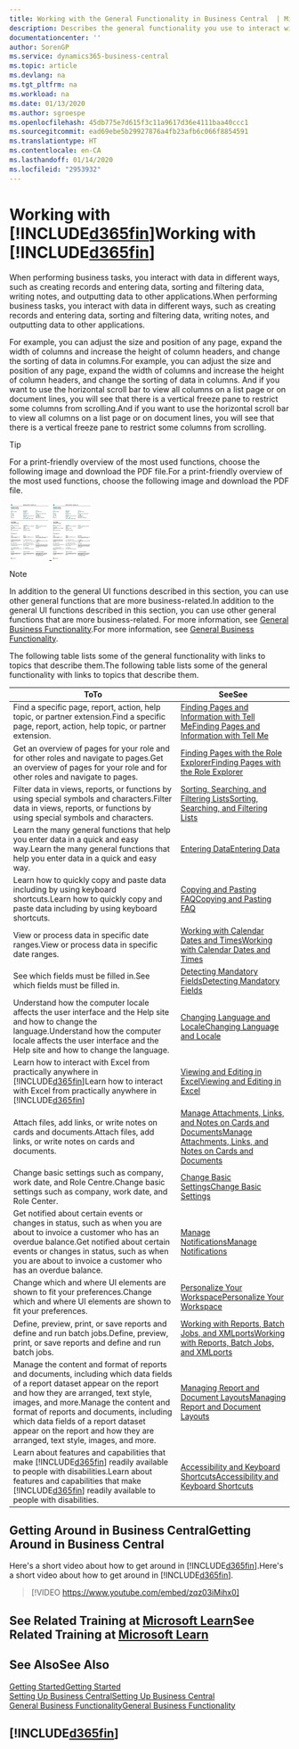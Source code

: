 ```yaml
---
title: Working with the General Functionality in Business Central  | Microsoft Docs
description: Describes the general functionality you use to interact with data in Business Central, such as entering values, sorting data, and changing views.
documentationcenter: ''
author: SorenGP
ms.service: dynamics365-business-central
ms.topic: article
ms.devlang: na
ms.tgt_pltfrm: na
ms.workload: na
ms.date: 01/13/2020
ms.author: sgroespe
ms.openlocfilehash: 45db775e7d615f3c11a9617d36e4111baa40ccc1
ms.sourcegitcommit: ead69ebe5b29927876a4fb23afb6c066f8854591
ms.translationtype: HT
ms.contentlocale: en-CA
ms.lasthandoff: 01/14/2020
ms.locfileid: "2953932"
---
```

# <a name="working-with-included365finincludesd365fin_mdmd"></a><span data-ttu-id="27b6d-103">Working with [!INCLUDE[d365fin](includes/d365fin_md.md)]</span><span class="sxs-lookup"><span data-stu-id="27b6d-103">Working with [!INCLUDE[d365fin](includes/d365fin_md.md)]</span></span>
<span data-ttu-id="27b6d-104">When performing business tasks, you interact with data in different ways, such as creating records and entering data, sorting and filtering data, writing notes, and outputting data to other applications.</span><span class="sxs-lookup"><span data-stu-id="27b6d-104">When performing business tasks, you interact with data in different ways, such as creating records and entering data, sorting and filtering data, writing notes, and outputting data to other applications.</span></span>

<span data-ttu-id="27b6d-105">For example, you can adjust the size and position of any page, expand the width of columns and increase the height of column headers, and change the sorting of data in columns.</span><span class="sxs-lookup"><span data-stu-id="27b6d-105">For example, you can adjust the size and position of any page, expand the width of columns and increase the height of column headers, and change the sorting of data in columns.</span></span> <span data-ttu-id="27b6d-106">And if you want to use the horizontal scroll bar to view all columns on a list page or on document lines, you will see that there is a vertical freeze pane to restrict some columns from scrolling.</span><span class="sxs-lookup"><span data-stu-id="27b6d-106">And if you want to use the horizontal scroll bar to view all columns on a list page or on document lines, you will see that there is a vertical freeze pane to restrict some columns from scrolling.</span></span>

> [!TIP]
> <span data-ttu-id="27b6d-107">For a print-friendly overview of the most used functions, choose the following image and download the PDF file.</span><span class="sxs-lookup"><span data-stu-id="27b6d-107">For a print-friendly overview of the most used functions, choose the following image and download the PDF file.</span></span>
>
> <span data-ttu-id="27b6d-108">[ ![](media/cheat_sheet_inline.png) ](media/cheat_sheet.pdf)</span><span class="sxs-lookup"><span data-stu-id="27b6d-108">[ ![](media/cheat_sheet_inline.png) ](media/cheat_sheet.pdf)</span></span>

> [!NOTE]
> <span data-ttu-id="27b6d-109">In addition to the general UI functions described in this section, you can use other general functions that are more business-related.</span><span class="sxs-lookup"><span data-stu-id="27b6d-109">In addition to the general UI functions described in this section, you can use other general functions that are more business-related.</span></span> <span data-ttu-id="27b6d-110">For more information, see [General Business Functionality](ui-across-business-areas.md).</span><span class="sxs-lookup"><span data-stu-id="27b6d-110">For more information, see [General Business Functionality](ui-across-business-areas.md).</span></span>

<span data-ttu-id="27b6d-111">The following table lists some of the general functionality with links to topics that describe them.</span><span class="sxs-lookup"><span data-stu-id="27b6d-111">The following table lists some of the general functionality with links to topics that describe them.</span></span>

| <span data-ttu-id="27b6d-112">To</span><span class="sxs-lookup"><span data-stu-id="27b6d-112">To</span></span> | <span data-ttu-id="27b6d-113">See</span><span class="sxs-lookup"><span data-stu-id="27b6d-113">See</span></span> |
| --- | --- |
|<span data-ttu-id="27b6d-114">Find a specific page, report, action, help topic, or partner extension.</span><span class="sxs-lookup"><span data-stu-id="27b6d-114">Find a specific page, report, action, help topic, or partner extension.</span></span> |[<span data-ttu-id="27b6d-115">Finding Pages and Information with Tell Me</span><span class="sxs-lookup"><span data-stu-id="27b6d-115">Finding Pages and Information with Tell Me</span></span>](ui-search.md) |
|<span data-ttu-id="27b6d-116">Get an overview of pages for your role and for other roles and navigate to pages.</span><span class="sxs-lookup"><span data-stu-id="27b6d-116">Get an overview of pages for your role and for other roles and navigate to pages.</span></span>|[<span data-ttu-id="27b6d-117">Finding Pages with the Role Explorer</span><span class="sxs-lookup"><span data-stu-id="27b6d-117">Finding Pages with the Role Explorer</span></span>](ui-role-explorer.md)|
| <span data-ttu-id="27b6d-118">Filter data in views, reports, or functions by using special symbols and characters.</span><span class="sxs-lookup"><span data-stu-id="27b6d-118">Filter data in views, reports, or functions by using special symbols and characters.</span></span> |[<span data-ttu-id="27b6d-119">Sorting, Searching, and Filtering Lists</span><span class="sxs-lookup"><span data-stu-id="27b6d-119">Sorting, Searching, and Filtering Lists</span></span>](ui-enter-criteria-filters.md) |
|<span data-ttu-id="27b6d-120">Learn the many general functions that help you enter data in a quick and easy way.</span><span class="sxs-lookup"><span data-stu-id="27b6d-120">Learn the many general functions that help you enter data in a quick and easy way.</span></span>|[<span data-ttu-id="27b6d-121">Entering Data</span><span class="sxs-lookup"><span data-stu-id="27b6d-121">Entering Data</span></span>](ui-enter-data.md)|
|<span data-ttu-id="27b6d-122">Learn how to quickly copy and paste data including by using keyboard shortcuts.</span><span class="sxs-lookup"><span data-stu-id="27b6d-122">Learn how to quickly copy and paste data including by using keyboard shortcuts.</span></span>|[<span data-ttu-id="27b6d-123">Copying and Pasting FAQ</span><span class="sxs-lookup"><span data-stu-id="27b6d-123">Copying and Pasting FAQ</span></span>](ui-copy-paste.md)|
| <span data-ttu-id="27b6d-124">View or process data in specific date ranges.</span><span class="sxs-lookup"><span data-stu-id="27b6d-124">View or process data in specific date ranges.</span></span> |[<span data-ttu-id="27b6d-125">Working with Calendar Dates and Times</span><span class="sxs-lookup"><span data-stu-id="27b6d-125">Working with Calendar Dates and Times</span></span>](ui-enter-date-ranges.md) |
| <span data-ttu-id="27b6d-126">See which fields must be filled in.</span><span class="sxs-lookup"><span data-stu-id="27b6d-126">See which fields must be filled in.</span></span> |[<span data-ttu-id="27b6d-127">Detecting Mandatory Fields</span><span class="sxs-lookup"><span data-stu-id="27b6d-127">Detecting Mandatory Fields</span></span>](ui-mandatory-fields.md) |
|<span data-ttu-id="27b6d-128">Understand how the computer locale affects the user interface and the Help site and how to change the language.</span><span class="sxs-lookup"><span data-stu-id="27b6d-128">Understand how the computer locale affects the user interface and the Help site and how to change the language.</span></span>|[<span data-ttu-id="27b6d-129">Changing Language and Locale</span><span class="sxs-lookup"><span data-stu-id="27b6d-129">Changing Language and Locale</span></span>](about-locale-language.md)|
|<span data-ttu-id="27b6d-130">Learn how to interact with Excel from practically anywhere in [!INCLUDE[d365fin](includes/d365fin_md.md)]</span><span class="sxs-lookup"><span data-stu-id="27b6d-130">Learn how to interact with Excel from practically anywhere in [!INCLUDE[d365fin](includes/d365fin_md.md)]</span></span>|[<span data-ttu-id="27b6d-131">Viewing and Editing in Excel</span><span class="sxs-lookup"><span data-stu-id="27b6d-131">Viewing and Editing in Excel</span></span>](across-work-with-excel.md)|
|<span data-ttu-id="27b6d-132">Attach files, add links, or write notes on cards and documents.</span><span class="sxs-lookup"><span data-stu-id="27b6d-132">Attach files, add links, or write notes on cards and documents.</span></span>|[<span data-ttu-id="27b6d-133">Manage Attachments, Links, and Notes on Cards and Documents</span><span class="sxs-lookup"><span data-stu-id="27b6d-133">Manage Attachments, Links, and Notes on Cards and Documents</span></span>](ui-how-add-link-to-record.md)|
| <span data-ttu-id="27b6d-134">Change basic settings such as company, work date, and Role Centre.</span><span class="sxs-lookup"><span data-stu-id="27b6d-134">Change basic settings such as company, work date, and Role Center.</span></span> |[<span data-ttu-id="27b6d-135">Change Basic Settings</span><span class="sxs-lookup"><span data-stu-id="27b6d-135">Change Basic Settings</span></span>](ui-change-basic-settings.md) |
|<span data-ttu-id="27b6d-136">Get notified about certain events or changes in status, such as when you are about to invoice a customer who has an overdue balance.</span><span class="sxs-lookup"><span data-stu-id="27b6d-136">Get notified about certain events or changes in status, such as when you are about to invoice a customer who has an overdue balance.</span></span>|[<span data-ttu-id="27b6d-137">Manage Notifications</span><span class="sxs-lookup"><span data-stu-id="27b6d-137">Manage Notifications</span></span>](ui-smart-notifications.md)|
| <span data-ttu-id="27b6d-138">Change which and where UI elements are shown to fit your preferences.</span><span class="sxs-lookup"><span data-stu-id="27b6d-138">Change which and where UI elements are shown to fit your preferences.</span></span>|[<span data-ttu-id="27b6d-139">Personalize Your Workspace</span><span class="sxs-lookup"><span data-stu-id="27b6d-139">Personalize Your Workspace</span></span>](ui-personalization-user.md) |
|<span data-ttu-id="27b6d-140">Define, preview, print, or save reports and define and run batch jobs.</span><span class="sxs-lookup"><span data-stu-id="27b6d-140">Define, preview, print, or save reports and define and run batch jobs.</span></span>|[<span data-ttu-id="27b6d-141">Working with Reports, Batch Jobs, and XMLports</span><span class="sxs-lookup"><span data-stu-id="27b6d-141">Working with Reports, Batch Jobs, and XMLports</span></span>](ui-work-report.md)|
| <span data-ttu-id="27b6d-142">Manage the content and format of reports and documents, including which data fields of a report dataset appear on the report and how they are arranged, text style, images, and more.</span><span class="sxs-lookup"><span data-stu-id="27b6d-142">Manage the content and format of reports and documents, including which data fields of a report dataset appear on the report and how they are arranged, text style, images, and more.</span></span>|[<span data-ttu-id="27b6d-143">Managing Report and Document Layouts</span><span class="sxs-lookup"><span data-stu-id="27b6d-143">Managing Report and Document Layouts</span></span>](ui-manage-report-layouts.md) |
|<span data-ttu-id="27b6d-144">Learn about features and capabilities that make [!INCLUDE[d365fin](includes/d365fin_md.md)] readily available to people with disabilities.</span><span class="sxs-lookup"><span data-stu-id="27b6d-144">Learn about features and capabilities that make [!INCLUDE[d365fin](includes/d365fin_md.md)] readily available to people with disabilities.</span></span>|[<span data-ttu-id="27b6d-145">Accessibility and Keyboard Shortcuts</span><span class="sxs-lookup"><span data-stu-id="27b6d-145">Accessibility and Keyboard Shortcuts</span></span>](ui-accessibility.md)|

## <a name="getting-around-in-business-central"></a><span data-ttu-id="27b6d-146">Getting Around in Business Central</span><span class="sxs-lookup"><span data-stu-id="27b6d-146">Getting Around in Business Central</span></span>
<span data-ttu-id="27b6d-147">Here's a short video about how to get around in [!INCLUDE[d365fin](includes/d365fin_md.md)].</span><span class="sxs-lookup"><span data-stu-id="27b6d-147">Here's a short video about how to get around in [!INCLUDE[d365fin](includes/d365fin_md.md)].</span></span>

> [!VIDEO https://www.youtube.com/embed/zqz03iMihx0]

## <a name="see-related-training-at-microsoft-learnlearnpathswork-pro-data-dynamics-365-business-central"></a><span data-ttu-id="27b6d-148">See Related Training at [Microsoft Learn](/learn/paths/work-pro-data-dynamics-365-business-central/)</span><span class="sxs-lookup"><span data-stu-id="27b6d-148">See Related Training at [Microsoft Learn](/learn/paths/work-pro-data-dynamics-365-business-central/)</span></span>

## <a name="see-also"></a><span data-ttu-id="27b6d-149">See Also</span><span class="sxs-lookup"><span data-stu-id="27b6d-149">See Also</span></span>
[<span data-ttu-id="27b6d-150">Getting Started</span><span class="sxs-lookup"><span data-stu-id="27b6d-150">Getting Started</span></span>](product-get-started.md)  
[<span data-ttu-id="27b6d-151">Setting Up Business Central</span><span class="sxs-lookup"><span data-stu-id="27b6d-151">Setting Up Business Central</span></span>](setup.md)  
[<span data-ttu-id="27b6d-152">General Business Functionality</span><span class="sxs-lookup"><span data-stu-id="27b6d-152">General Business Functionality</span></span>](ui-across-business-areas.md)  

## [!INCLUDE[d365fin](includes/free_trial_md.md)]
